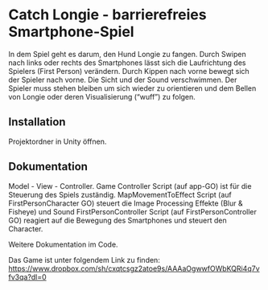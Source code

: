 # Catch Longie - barrierefreies Smartphone-Spiel
In dem Spiel geht es darum, den Hund Longie zu fangen. Durch Swipen nach links oder rechts des Smartphones lässt sich die Laufrichtung des Spielers (First Person) verändern. Durch Kippen nach vorne bewegt sich der Spieler nach vorne. Die Sicht und der Sound verschwimmen. Der Spieler muss stehen bleiben um sich wieder zu orientieren und dem Bellen von Longie oder deren Visualisierung (“wuff”) zu folgen. 

## Installation
Projektordner in Unity öffnen.

## Dokumentation
Model - View - Controller. 
Game Controller Script (auf app-GO) ist für die Steuerung des Spiels zuständig.
MapMovementToEffect Script (auf FirstPersonCharacter GO) steuert die Image Processing Effekte (Blur & Fisheye) und Sound
FirstPersonController Script (auf FirstPersonController GO) reagiert auf die Bewegung des Smartphones und steuert den Character.

Weitere Dokumentation im Code.

Das Game ist unter folgendem Link zu finden: https://www.dropbox.com/sh/cxqtcsgz2atoe9s/AAAaOgwwfOWbKQRi4q7vfv3qa?dl=0
